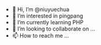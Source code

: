 - 👋 Hi, I’m @niuyuechua
- 👀 I’m interested in pingpang
- 🌱 I’m currently learning PHP
- 💞️ I’m looking to collaborate on ...
- 📫 How to reach me ...

<!---
niuyuechua/niuyuechua is a ✨ special ✨ repository because its `README.md` (this file) appears on your GitHub profile.
You can click the Preview link to take a look at your changes.
--->

